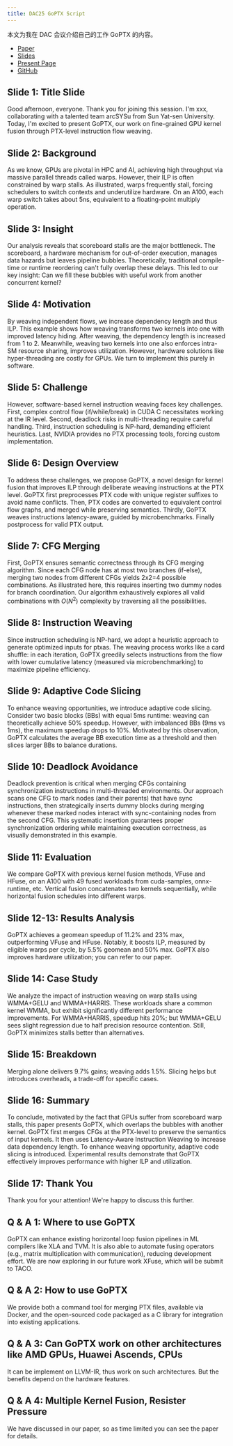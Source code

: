 ```yaml
---
title: DAC25 GoPTX Script
---
```


本文为我在 DAC 会议介绍自己的工作 GoPTX 的内容。

- [Paper](https://xianweiz.github.io/doc/papers/goptx_dac25.pdf)
- [Slides](https://Mizuno-Ai.wu-kan.cn/assets/image/2025/06/25/DAC25-GoPTX-Slides.pdf)
- [Present Page](https://62dac.conference-program.com/presentation/?id=RESEARCH1895&sess=sess118)
- [GitHub](https://github.com/wu-kan/GoPTX)

## Slide 1: Title Slide

Good afternoon, everyone. Thank you for joining this session. I'm xxx, collaborating with a talented team arcSYSu from Sun Yat-sen University. Today, I'm excited to present GoPTX, our work on fine-grained GPU kernel fusion through PTX-level instruction flow weaving.

## Slide 2: Background

As we know, GPUs are pivotal in HPC and AI, achieving high throughput via massive parallel threads called warps. However, their ILP is often constrained by warp stalls. As illustrated, warps frequently stall, forcing schedulers to switch contexts and underutilize hardware. On an A100, each warp switch takes about 5ns, equivalent to a floating-point multiply operation.

## Slide 3: Insight  

Our analysis reveals that scoreboard stalls are the major bottleneck. The scoreboard, a hardware mechanism for out-of-order execution, manages data hazards but leaves pipeline bubbles. Theoretically, traditional compile-time or runtime reordering can't fully overlap these delays. This led to our key insight: Can we fill these bubbles with useful work from another concurrent kernel?


## Slide 4: Motivation

By weaving independent flows, we increase dependency length and thus ILP. This example shows how weaving transforms two kernels into one with improved latency hiding. After weaving, the dependency length is increased from 1 to 2. Meanwhile, weaving two kernels into one also enforces intra-SM resource sharing, improves utilization. However, hardware solutions like hyper-threading are costly for GPUs. We turn to implement this purely in software.

## Slide 5: Challenge  

However, software-based kernel instruction weaving faces key challenges. First, complex control flow (if/while/break) in CUDA C necessitates working at the IR level. Second, deadlock risks in multi-threading require careful handling. Third, instruction scheduling is NP-hard, demanding efficient heuristics. Last, NVIDIA provides no PTX processing tools, forcing custom implementation.

## Slide 6: Design Overview

To address these challenges, we propose GoPTX, a novel design for kernel fusion that improves ILP through deliberate weaving instructions at the PTX level. GoPTX first preprocesses PTX code with unique register suffixes to avoid name conflicts. Then, PTX codes are converted to equivalent control flow graphs, and merged while preserving semantics. Thirdly, GoPTX weaves instructions latency-aware, guided by microbenchmarks. Finally postprocess for valid PTX output.

## Slide 7: CFG Merging  

First, GoPTX ensures semantic correctness through its CFG merging algorithm. Since each CFG node has at most two branches (if-else), merging two nodes from different CFGs yields 2x2=4 possible combinations. As illustrated here, this requires inserting two dummy nodes for branch coordination. Our algorithm exhaustively explores all valid combinations with $O(N^2)$ complexity by traversing all the possibilities.

## Slide 8: Instruction Weaving

Since instruction scheduling is NP-hard, we adopt a heuristic approach to generate optimized inputs for ptxas. The weaving process works like a card shuffle: in each iteration, GoPTX greedily selects instructions from the flow with lower cumulative latency (measured via microbenchmarking) to maximize pipeline efficiency.

## Slide 9: Adaptive Code Slicing

To enhance weaving opportunities, we introduce adaptive code slicing. Consider two basic blocks (BBs) with equal 5ms runtime: weaving can theoretically achieve 50% speedup. However, with imbalanced BBs (9ms vs 1ms), the maximum speedup drops to 10%. Motivated by this observation, GoPTX calculates the average BB execution time as a threshold and then slices larger BBs to balance durations.

## Slide 10: Deadlock Avoidance

Deadlock prevention is critical when merging CFGs containing synchronization instructions in multi-threaded environments. Our approach scans one CFG to mark nodes (and their parents) that have sync instructions, then strategically inserts dummy blocks during merging whenever these marked nodes interact with sync-containing nodes from the second CFG. This systematic insertion guarantees proper synchronization ordering while maintaining execution correctness, as visually demonstrated in this example. 

## Slide 11: Evaluation

We compare GoPTX with previous kernel fusion methods, VFuse and HFuse, on an A100 with 49 fused workloads from cuda-samples, onnx-runtime, etc. Vertical fusion concatenates two kernels sequentially, while horizontal fusion schedules into different warps.

## Slide 12-13: Results Analysis

GoPTX achieves a geomean speedup of 11.2% and 23% max, outperforming VFuse and HFuse. Notably, it boosts ILP, measured by eligible warps per cycle, by 5.5% geomean and 50% max. GoPTX also improves hardware utilization; you can refer to our paper.

## Slide 14: Case Study

We analyze the impact of instruction weaving on warp stalls using WMMA+GELU and WMMA+HARRIS. These workloads share a common kernel WMMA, but exhibit significantly different performance improvements. For WMMA+HARRIS, speedup hits 20%; but WMMA+GELU sees slight regression due to half precision resource contention. Still, GoPTX minimizes stalls better than alternatives.

## Slide 15: Breakdown

Merging alone delivers 9.7% gains; weaving adds 1.5%. Slicing helps but introduces overheads, a trade-off for specific cases.  

## Slide 16: Summary

To conclude, motivated by the fact that GPUs suffer from scoreboard warp stalls, this paper presents GoPTX, which overlaps the bubbles with another kernel. GoPTX first merges CFGs at the PTX-level to preserve the semantics of input kernels. It then uses Latency-Aware Instruction Weaving to increase data dependency length. To enhance weaving opportunity, adaptive code slicing is introduced. Experimental results demonstrate that GoPTX effectively improves performance with higher ILP and utilization.

## Slide 17: Thank You 

Thank you for your attention! We're happy to discuss this further.

## Q & A 1: Where to use GoPTX 

GoPTX can enhance existing horizontal loop fusion pipelines in ML compilers like XLA and TVM. It is also able to automate fusing operators (e.g., matrix multiplication with communication), reducing development effort. We are now exploring in our future work XFuse, which will be submit to TACO.

## Q & A 2: How to use GoPTX

We provide both a command tool for merging PTX files, available via Docker, and the open-sourced code packaged as a C library for integration into existing applications.

## Q & A 3: Can GoPTX work on other architectures like AMD GPUs, Huawei Ascends, CPUs

It can be implement on LLVM-IR, thus work on such architectures. But the benefits depend on the hardware features.

## Q & A 4: Multiple Kernel Fusion, Resister Pressure

We have discussed in our paper, so as time limited you can see the paper for details.

